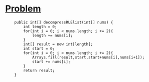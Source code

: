 # [Problem](https://leetcode.com/problems/decompress-run-length-encoded-list/)

####
````
    public int[] decompressRLElist(int[] nums) {
        int length = 0;
        for(int i = 0; i < nums.length; i += 2){
            length += nums[i];
        }
        int[] result = new int[length];
        int start = 0;
        for(int i = 0; i < nums.length; i += 2){
            Arrays.fill(result,start,start+nums[i],nums[i+1]);
            start += nums[i];
        }
        return result;
    }
````
